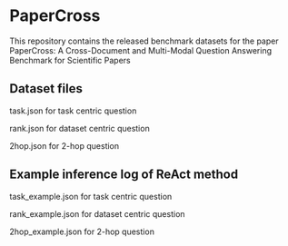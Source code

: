 # PaperCross

This repository contains the released benchmark datasets for the paper PaperCross: A Cross-Document and Multi-Modal Question Answering Benchmark for Scientific Papers

## Dataset files

task.json for task centric question

rank.json for dataset centric question

2hop.json for 2-hop question

## Example inference log of ReAct method

task_example.json for task centric question

rank_example.json for dataset centric question

2hop_example.json for 2-hop question
